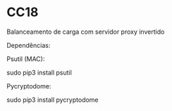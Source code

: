 # CC18
Balanceamento de carga com servidor proxy invertido



Dependências:

Psutil (MAC):

sudo pip3 install psutil

Pycryptodome:

sudo pip3 install pycryptodome 
